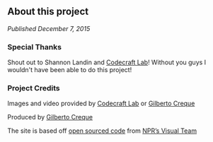 ## About this project

_Published December 7, 2015_

### Special Thanks

Shout out to Shannon Landin and [Codecraft Lab][1]! Without you guys I wouldn't have been able to do this project! 

   [1]: https://www.codecraftlab.org/

### Project Credits

Images and video provided by [Codecraft Lab][2] or [Gilberto Creque][3]

   [2]: https://www.codecraftlab.org/
   [3]: http://gilcreque.com

Produced by [Gilberto Creque][4]

   [4]: http://gilcreque.com

The site is based off [open sourced code][5] from [NPR’s Visual Team][6]

   [5]: https://github.com/nprapps/app-template
   [6]: http://blog.apps.npr.org/2014/07/29/everything-our-app-template-does.html

